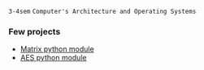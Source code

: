 `3-4sem` `Computer's Architecture and Operating Systems`

### Few projects

* [Matrix python module](matrix)  
* [AES python module](aes)
